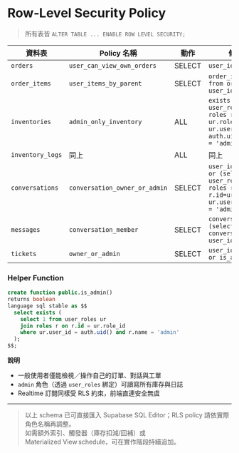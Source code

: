 # Row‑Level Security Policy

> 所有表皆 `ALTER TABLE ... ENABLE ROW LEVEL SECURITY;`

| 資料表 | Policy 名稱 | 動作 | 條件 (`USING`) |
|--------|-------------|------|----------------|
| `orders` | `user_can_view_own_orders` | SELECT | `user_id = auth.uid()` |
| `order_items` | `user_items_by_parent` | SELECT | `order_id in (select id from orders where user_id = auth.uid())` |
| `inventories` | `admin_only_inventory` | ALL | `exists (select 1 from user_roles ur join roles r on ur.role_id=r.id where ur.user_id = auth.uid() and r.name = 'admin')` |
| `inventory_logs` | 同上 | ALL | 同上 |
| `conversations` | `conversation_owner_or_admin` | SELECT | `user_id = auth.uid() or (select r.name from user_roles ur join roles r on r.id=ur.role_id where ur.user_id=auth.uid()) = 'admin'` |
| `messages` | `conversation_member` | SELECT | `conversation_id in (select id from conversations where user_id = auth.uid())` |
| `tickets` | `owner_or_admin` | SELECT | `user_id = auth.uid() or is_admin()` |

### Helper Function

```sql
create function public.is_admin()
returns boolean
language sql stable as $$
  select exists (
    select 1 from user_roles ur
    join roles r on r.id = ur.role_id
    where ur.user_id = auth.uid() and r.name = 'admin'
  );
$$;
```

**說明**  
- 一般使用者僅能檢視／操作自己的訂單、對話與工單  
- `admin` 角色（透過 `user_roles` 綁定）可讀寫所有庫存與日誌  
- Realtime 訂閱同樣受 RLS 約束，前端直連安全無虞

---

> 以上 schema 已可直接匯入 Supabase SQL Editor；RLS policy 請依實際角色名稱再調整。  
> 如需額外索引、觸發器（庫存扣減/回補）或 Materialized View schedule，可在實作階段持續追加。
